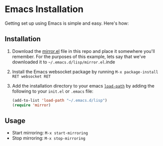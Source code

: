 # Emacs Installation

Getting set up using Emacs is simple and easy. Here's how:

## Installation

1. Download the [mirror.el](mirror.el) file in this repo and place it
   somewhere you'll remember. For the purposes of this example, lets
   say that we've downloaded it to `~/.emacs.d/lisp/mirror.el`.inde

2. Install the Emacs websocket package by running `M-x package-install
   RET websocket RET`

3. Add the installation directory to your emacs
   [`load-path`](https://www.emacswiki.org/emacs/LoadPath) by adding
   the following to your `init.el` or `.emacs` file:

   ```lisp
   (add-to-list 'load-path "~/.emacs.d/lisp")
   (require 'mirror)
   ```

## Usage

- Start mirroring: `M-x start-mirroring`
- Stop mirroring: `M-x stop-mirroring`
